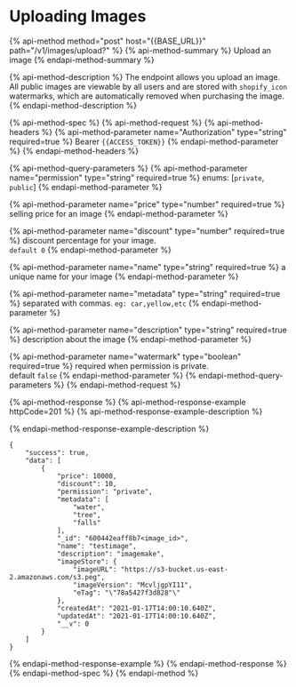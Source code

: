 # Uploading Images

{% api-method method="post" host="{{BASE\_URL}}" path="/v1/images/upload?" %}
{% api-method-summary %}
Upload an image
{% endapi-method-summary %}

{% api-method-description %}
The endpoint allows you upload an image. All public images are viewable by all users and are stored with `shopify_icon` watermarks, which are automatically removed when purchasing the image.
{% endapi-method-description %}

{% api-method-spec %}
{% api-method-request %}
{% api-method-headers %}
{% api-method-parameter name="Authorization" type="string" required=true %}
Bearer `{{ACCESS_TOKEN}}`
{% endapi-method-parameter %}
{% endapi-method-headers %}

{% api-method-query-parameters %}
{% api-method-parameter name="permission" type="string" required=true %}
enums: \[`private`, `public`\]
{% endapi-method-parameter %}

{% api-method-parameter name="price" type="number" required=true %}
selling price for an image
{% endapi-method-parameter %}

{% api-method-parameter name="discount" type="number" required=true %}
discount percentage for your image.  
`default 0`
{% endapi-method-parameter %}

{% api-method-parameter name="name" type="string" required=true %}
a unique name for your image
{% endapi-method-parameter %}

{% api-method-parameter name="metadata" type="string" required=true %}
separated with commas. `eg: car,yellow,etc`
{% endapi-method-parameter %}

{% api-method-parameter name="description" type="string" required=true %}
description about the image
{% endapi-method-parameter %}

{% api-method-parameter name="watermark" type="boolean" required=true %}
required when permission is private.   
default `false`
{% endapi-method-parameter %}
{% endapi-method-query-parameters %}
{% endapi-method-request %}

{% api-method-response %}
{% api-method-response-example httpCode=201 %}
{% api-method-response-example-description %}

{% endapi-method-response-example-description %}

```
{
    "success": true,
    "data": [
        {
            "price": 10000,
            "discount": 10,
            "permission": "private",
            "metadata": [
                "water",
                "tree",
                "falls"
            ],
            "_id": "600442eaff8b7<image_id>",
            "name": "testimage",
            "description": "imagemake",
            "imageStore": {
                "imageURL": "https://s3-bucket.us-east-2.amazonaws.com/s3.peg",
                "imageVersion": "McvljgpYI11",
                "eTag": "\"78a5427f3d828"\"
            },
            "createdAt": "2021-01-17T14:00:10.640Z",
            "updatedAt": "2021-01-17T14:00:10.640Z",
            "__v": 0
        }
    ]
}
```
{% endapi-method-response-example %}
{% endapi-method-response %}
{% endapi-method-spec %}
{% endapi-method %}



